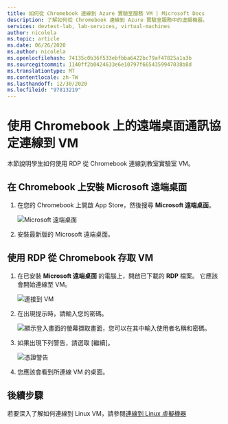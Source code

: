 ```yaml
---
title: 如何從 Chromebook 連線到 Azure 實驗室服務 VM | Microsoft Docs
description: 了解如何從 Chromebook 連線到 Azure 實驗室服務中的虛擬機器。
services: devtest-lab, lab-services, virtual-machines
author: nicolela
ms.topic: article
ms.date: 06/26/2020
ms.author: nicolela
ms.openlocfilehash: 74135c0b36f533ebfbba6422bc79af47825a1a3b
ms.sourcegitcommit: 1140ff2b0424633e6e10797f6654359947038b8d
ms.translationtype: MT
ms.contentlocale: zh-TW
ms.lasthandoff: 12/30/2020
ms.locfileid: "97813219"
---
```

# <a name="connect-to-a-vm-using-remote-desktop-protocol-on-a-chromebook"></a>使用 Chromebook 上的遠端桌面通訊協定連線到 VM

本節說明學生如何使用 RDP 從 Chromebook 連線到教室實驗室 VM。

## <a name="install-microsoft-remote-desktop-on-a-chromebook"></a>在 Chromebook 上安裝 Microsoft 遠端桌面

1. 在您的 Chromebook 上開啟 App Store，然後搜尋 **Microsoft 遠端桌面**。

    ![Microsoft 遠端桌面](./media/how-to-use-classroom-lab/install-ms-remote-desktop-chromebook.png)
    
1. 安裝最新版的 Microsoft 遠端桌面。 

## <a name="access-the-vm-from-your-chromebook-using-rdp"></a>使用 RDP 從 Chromebook 存取 VM

1. 在已安裝 **Microsoft 遠端桌面** 的電腦上，開啟已下載的 **RDP** 檔案。 它應該會開始連線至 VM。 

    ![連接到 VM](./media/how-to-use-classroom-lab/connect-vm-chromebook.png)

1. 在出現提示時，請輸入您的密碼。

    ![顯示登入畫面的螢幕擷取畫面，您可以在其中輸入使用者名稱和密碼。](./media/how-to-use-classroom-lab/password-chromebook.png)

1. 如果出現下列警告，請選取 [繼續]。 

    ![憑證警告](./media/how-to-use-classroom-lab/certificate-error-chromebook.png)

1. 您應該會看到所連線 VM 的桌面。

## <a name="next-steps"></a>後續步驟

若要深入了解如何連線到 Linux VM，請參閱[連線到 Linux 虛擬機器](how-to-use-remote-desktop-linux-student.md)

